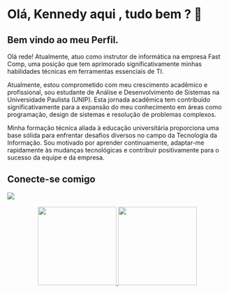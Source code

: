 <div>
    <h1>Olá, Kennedy aqui , tudo bem ?  👋 </h1>
    <h2>Bem vindo ao meu Perfil.</h2>
    <p> 
Olá rede! Atualmente, atuo como instrutor de informática na empresa Fast
      Comp, uma posição que tem aprimorado significativamente minhas habilidades técnicas em ferramentas essenciais de TI.

Atualmente, estou comprometido com meu crescimento acadêmico e profissional, sou estudante de Análise e 
Desenvolvimento de Sistemas na Universidade Paulista (UNIP). Esta jornada acadêmica tem contribuído significativamente para a 
expansão do meu conhecimento em áreas como programação, design de sistemas e resolução de problemas complexos.
    <p>Minha formação técnica aliada à educação universitária proporciona uma base sólida para enfrentar desafios
    diversos no campo da Tecnologia da Informação. Sou motivado por aprender continuamente, 
    adaptar-me rapidamente às mudanças tecnológicas e contribuir positivamente para o sucesso da equipe e da empresa.
    </p>
</div>
<div>
    <h2>Conecte-se comigo</h2>
   <a href="https://www.linkedin.com/in/kennedy-arruda-devbackend/" target="_blank"><img src="https://img.shields.io/badge/-LinkedIn-%230077B5?style=for-the-badge&logo=linkedin&logoColor=white" target="_blank"></a> 
   
</div>
<br>
<div align="center">
  <a href="https://github.com/Kennedy7Sa">
  <img height="180em" src="https://github-readme-stats.vercel.app/api?username=kennedy7sa&show_icons=true&theme=tokyonight&include_all_commits=true&count_private=true"/>
  <img height="180em" src="https://github-readme-stats.vercel.app/api/top-langs/?username=kennedy7sa&layout=compact&langs_count=7&theme=tokyonight"/>
</div>

<br>
<br>
